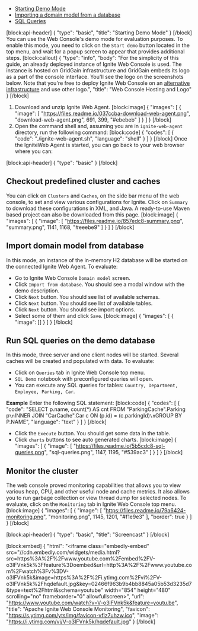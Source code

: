 * [Starting Demo Mode](#section-starting-demo-mode)
* [Importing a domain model from a database](#section-importing-a-domain-model-from-a-database)
* [SQL Queries](#section-sql-queries)

[block:api-header]
{
  "type": "basic",
  "title": "Starting Demo Mode"
}
[/block]
You can use the Web Console's demo mode for evaluation purposes. To enable this mode, you need to click on the `Start demo` button located in the top menu, and wait for a popup screen to appear that provides additional steps.
[block:callout]
{
  "type": "info",
  "body": "For the simplicity of this guide, an already deployed instance of Ignite Web Console is used. The instance is hosted on GridGain infrastructure and GridGain embeds its logo as a part of the console interface. You'll see the logo on the screenshots below. Note that you're free to deploy Ignite Web Console on an [alternative infrastructure](doc:local-deployment) and use other logo.",
  "title": "Web Console Hosting and Logo"
}
[/block]
1. Download and unzip Ignite Web Agent. 
[block:image]
{
  "images": [
    {
      "image": [
        "https://files.readme.io/037ccba-download-web-agent.png",
        "download-web-agent.png",
        691,
        399,
        "#ebebeb"
      ]
    }
  ]
}
[/block]
2. Open the command shell and, assuming you are in `ignite-web-agent` directory, run the following command: 
[block:code]
{
  "codes": [
    {
      "code": "./ignite-web-agent.sh",
      "language": "shell"
    }
  ]
}
[/block]
Once the IgniteWeb Agent is started, you can go back to your web browser where you can:

[block:api-header]
{
  "type": "basic"
}
[/block]
## Checkout predefined cluster and caches
You can click on `Clusters` and `Caches`, on the side bar menu of the web console, to set and view various configurations for Ignite. Click on `Summary` to download these configurations in XML, and Java. A ready-to-use Maven based project can also be downloaded from this page.
[block:image]
{
  "images": [
    {
      "image": [
        "https://files.readme.io/857edc8-summary.png",
        "summary.png",
        1141,
        1168,
        "#eeebe9"
      ]
    }
  ]
}
[/block]
## Import domain model from database

In this mode, an instance of the in-memory H2 database will be started on the connected Ignite Web Agent. To evaluate:
  * Go to Ignite Web Console `Domain model` screen.
  * Click `Import from database`. You should see a modal window with the demo description.
  * Click `Next` button. You should see list of available schemas.
  * Click `Next` button. You should see list of available tables.
  * Click `Next` button. You should see import options.
  * Select some of them and click `Save`.
[block:image]
{
  "images": [
    {
      "image": []
    }
  ]
}
[/block]
## Run SQL queries on the demo database 
In this mode, three server and one client nodes will be started. Several caches will be created and populated with data. To evaluate:
 * Click  on `Queries` tab in Ignite Web Console top menu.
 * `SQL Demo` notebook with preconfigured queries will open.
 * You can execute any SQL queries for tables: `Country, Department, Employee, Parking, Car`.

**Example**
 Enter the following SQL statement:
[block:code]
{
  "codes": [
    {
      "code": "SELECT p.name, count(*) AS cnt FROM \"ParkingCache\".Parking p`\n`INNER JOIN \"CarCache\".Car c ON (p.id) = (c.parkingId)`\n`GROUP BY P.NAME",
      "language": "text"
    }
  ]
}
[/block]
* Click the `Execute` button. You should get some data in the table.
* Click `charts` buttons to see auto generated charts.
[block:image]
{
  "images": [
    {
      "image": [
        "https://files.readme.io/5b5cdc8-sql-queries.png",
        "sql-queries.png",
        1147,
        1195,
        "#539ac3"
      ]
    }
  ]
}
[/block]
## Monitor the cluster 
The web console proved monitoring capabilities that allows you to view various heap, CPU, and other useful node and cache metrics. It also allows you to run garbage collection or view thread dump for selected nodes. To evaluate, click on the `Monitoring` tab in Ignite Web Console top menu.
[block:image]
{
  "images": [
    {
      "image": [
        "https://files.readme.io/79a6424-monitoring.png",
        "monitoring.png",
        1145,
        1201,
        "#f1e9e3"
      ],
      "border": true
    }
  ]
}
[/block]

[block:api-header]
{
  "type": "basic",
  "title": "Screencast"
}
[/block]

[block:embed]
{
  "html": "<iframe class=\"embedly-embed\" src=\"//cdn.embedly.com/widgets/media.html?src=https%3A%2F%2Fwww.youtube.com%2Fembed%2FV-o3IFVnk5k%3Ffeature%3Doembed&url=http%3A%2F%2Fwww.youtube.com%2Fwatch%3Fv%3DV-o3IFVnk5k&image=https%3A%2F%2Fi.ytimg.com%2Fvi%2FV-o3IFVnk5k%2Fhqdefault.jpg&key=02466f963b9b4bb8845a05b53d3235d7&type=text%2Fhtml&schema=youtube\" width=\"854\" height=\"480\" scrolling=\"no\" frameborder=\"0\" allowfullscreen></iframe>",
  "url": "https://www.youtube.com/watch?v=V-o3IFVnk5k&feature=youtu.be",
  "title": "Apache Ignite Web Console Monitoring",
  "favicon": "https://s.ytimg.com/yts/img/favicon-vflz7uhzw.ico",
  "image": "https://i.ytimg.com/vi/V-o3IFVnk5k/hqdefault.jpg"
}
[/block]